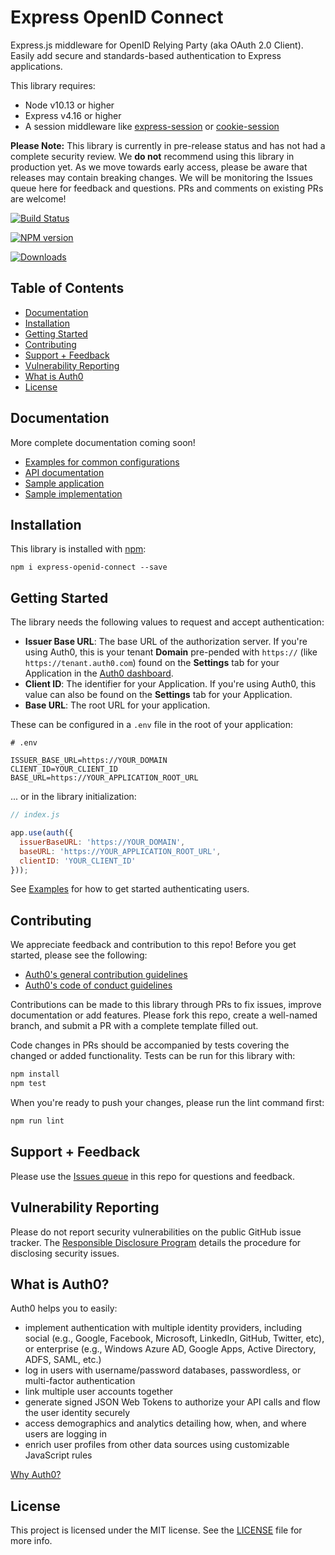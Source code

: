 # Express OpenID Connect

Express.js middleware for OpenID Relying Party (aka OAuth 2.0 Client). Easily add secure and standards-based authentication to Express applications.

This library requires:

- Node v10.13 or higher
- Express v4.16 or higher
- A session middleware like [express-session](https://www.npmjs.com/package/express-session) or [cookie-session](https://www.npmjs.com/package/cookie-session)

**Please Note:** This library is currently in pre-release status and has not had a complete security review. We **do not** recommend using this library in production yet. As we move towards early access, please be aware that releases may contain breaking changes. We will be monitoring the Issues queue here for feedback and questions. PRs and comments on existing PRs are welcome!

[![Build Status](https://travis-ci.org/auth0/express-openid-connect.svg?branch=master)](https://travis-ci.org/auth0/express-openid-connect)

[![NPM version](https://img.shields.io/npm/v/express-openid-connect.svg?style=flat-square)](https://npmjs.org/package/express-openid-connect)

[![Downloads](https://img.shields.io/npm/dm/express-openid-connect.svg.svg?style=flat-square)](https://npmjs.org/package/express-openid-connect.svg)

## Table of Contents

- [Documentation](#documentation)
- [Installation](#installation)
- [Getting Started](#getting-started)
- [Contributing](#contributing)
- [Support + Feedback](#support--feedback)
- [Vulnerability Reporting](#vulnerability-reporting)
- [What is Auth0](#what-is-auth0)
- [License](#license)

## Documentation

More complete documentation coming soon!

- [Examples for common configurations](EXAMPLES.md)
- [API documentation](API.md)
- [Sample application](https://github.com/joshcanhelp/express-oidc-connect-starter)
- [Sample implementation](https://github.com/auth0/node-sample-with-openid-client)

## Installation

This library is installed with [npm](https://npmjs.org/package/express-openid-connect):

```
npm i express-openid-connect --save
```

## Getting Started

The library needs the following values to request and accept authentication:

- **Issuer Base URL**: The base URL of the authorization server. If you're using Auth0, this is your tenant **Domain** pre-pended with `https://` (like `https://tenant.auth0.com`) found on the **Settings** tab for your Application in the [Auth0 dashboard](https://manage.auth0.com).
- **Client ID**: The identifier for your Application. If you're using Auth0, this value can also be found on the **Settings** tab for your Application.
- **Base URL**: The  root URL for your application.

These can be configured in a `.env` file in the root of your application:

```text
# .env

ISSUER_BASE_URL=https://YOUR_DOMAIN
CLIENT_ID=YOUR_CLIENT_ID
BASE_URL=https://YOUR_APPLICATION_ROOT_URL
```

... or in the library initialization:

```js
// index.js

app.use(auth({
  issuerBaseURL: 'https://YOUR_DOMAIN',
  baseURL: 'https://YOUR_APPLICATION_ROOT_URL',
  clientID: 'YOUR_CLIENT_ID'
}));
```

See [Examples](EXAMPLES.md) for how to get started authenticating users.

## Contributing

We appreciate feedback and contribution to this repo! Before you get started, please see the following:

- [Auth0's general contribution guidelines](https://github.com/auth0/.github/blob/master/CONTRIBUTING.md)
- [Auth0's code of conduct guidelines](https://github.com/auth0/open-source-template/blob/master/CODE-OF-CONDUCT.md)

Contributions can be made to this library through PRs to fix issues, improve documentation or add features. Please fork this repo, create a well-named branch, and submit a PR with a complete template filled out.

Code changes in PRs should be accompanied by tests covering the changed or added functionality. Tests can be run for this library with:

```bash
npm install
npm test
```

When you're ready to push your changes, please run the lint command first:

```bash
npm run lint
```

## Support + Feedback

Please use the [Issues queue](https://github.com/auth0/express-openid-connect/issues) in this repo for questions and feedback.

## Vulnerability Reporting

Please do not report security vulnerabilities on the public GitHub issue tracker. The [Responsible Disclosure Program](https://auth0.com/whitehat) details the procedure for disclosing security issues.

## What is Auth0?

Auth0 helps you to easily:

- implement authentication with multiple identity providers, including social (e.g., Google, Facebook, Microsoft, LinkedIn, GitHub, Twitter, etc), or enterprise (e.g., Windows Azure AD, Google Apps, Active Directory, ADFS, SAML, etc.)
- log in users with username/password databases, passwordless, or multi-factor authentication
- link multiple user accounts together
- generate signed JSON Web Tokens to authorize your API calls and flow the user identity securely
- access demographics and analytics detailing how, when, and where users are logging in
- enrich user profiles from other data sources using customizable JavaScript rules

[Why Auth0?](https://auth0.com/why-auth0)

## License

This project is licensed under the MIT license. See the [LICENSE](LICENSE) file for more info.
